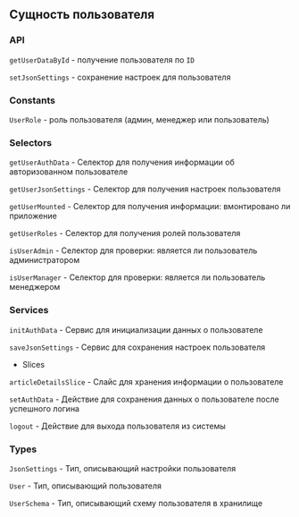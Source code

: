 ## Сущность пользователя

### API

`getUserDataById` - получение пользователя по `ID`

`setJsonSettings` - сохранение настроек для пользователя

### Constants

`UserRole` - роль пользователя (админ, менеджер или пользователь)

### Selectors

`getUserAuthData` - Селектор для получения информации об авторизованном пользователе

`getUserJsonSettings` - Селектор для получения настроек пользователя

`getUserMounted` - Селектор для получения информации: вмонтировано ли приложение

`getUserRoles` - Селектор для получения ролей пользователя

`isUserAdmin` - Селектор для проверки: является ли пользователь администратором

`isUserManager` - Селектор для проверки: является ли пользователь менеджером

### Services

`initAuthData` - Сервис для инициализации данных о пользователе

`saveJsonSettings` - Сервис для сохранения настроек пользователя

- Slices

`articleDetailsSlice` - Слайс для хранения информации о пользователе

`setAuthData` - Действие для сохранения данных о пользователе после успешного логина

`logout` - Действие для выхода пользователя из системы

### Types

`JsonSettings` - Тип, описывающий настройки пользователя

`User` - Тип, описывающий пользователя

`UserSchema` - Тип, описывающий схему пользователя в хранилище
